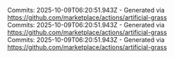 Commits: 2025-10-09T06:20:51.943Z - Generated via https://github.com/marketplace/actions/artificial-grass
<br>
Commits: 2025-10-09T06:20:51.943Z - Generated via https://github.com/marketplace/actions/artificial-grass
<br>
Commits: 2025-10-09T06:20:51.943Z - Generated via https://github.com/marketplace/actions/artificial-grass
<br>
